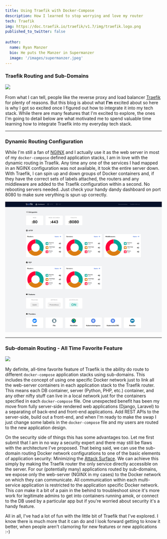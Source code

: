 ```yaml
---
title: Using Traefik with Docker-Compose
description: How I learned to stop worrying and love my router
tech: Traefik
img: https://doc.traefik.io/traefik/v1.7/img/traefik.logo.png
published_to_twitter: false

author:
  name: Ryan Manzer
  bio: He puts the Manzer in Supermanzer
  image: '/images/supermanzer.jpeg'
---
```


### Traefik Routing and Sub-Domains

<img src="https://doc.traefik.io/traefik/assets/img/traefik-architecture.png" width="600"/>

From what I can tell, people like the reverse proxy and load balancer [Traefik](https://traefik.io/traefik/) for plenty of reasons. But this blog is about what **I'm** excited about so here is why I got so excited once I figured out how to integrate it into my tech stack. While there are many features that I'm excited to explore, the ones I'm going to detail below are what motivated me to spend valuable time learning how to integrate Traefik into my everyday tech stack.

<info-box>
  <template #info-box>
    This is an auto-injected vue component in markdown using slots.  I'm just testing this feature out.  It's pretty dang cool!
  </template>
</info-box>

---

### Dynamic Routing Configuration

While I'm still a fan of [NGINX](https://www.nginx.com/) and I actually use it as the web server in most of my `docker-compose` defined application stacks, I am in love with the dynamic routing in Traefik. Any time any one of the services I had mapped in an NGINX configuration was not available, it took the entire server down. With Traefik, I can spin up and down groups of Docker containers and, if they have the correct sets of labels attached, the routers and any middleware are added to the Traefik configuration within a second. No rebooting servers needed. Just check your handy dandy dashboard on port 8080 to make sure verything is spun up correctly.

<img src="https://raw.githubusercontent.com/containous/traefik/v2.0/docs/content/assets/img/webui-dashboard.png" width=600>

---

### Sub-domain Routing - All Time Favorite Feature

<img src="https://howto.wared.fr/wp-content/uploads/2020/05/traefik_docker.png" height=400>

My definite, all-time favorite feature of Traefik is the ability do route to different `docker-compose` application stacks using sub-domains. This includes the concept of using one specific Docker network just to link all the web-server containers in each application stack to the Traefik router. This means each DB container, server (Python, PHP, etc.) container, and any other nifty stuff can live in a local network just for the containers specified in each `docker-compose` file. One unexpected benefit has been my move from fully server-side rendered web applications (Django, Laravel) to a separating of back-end and front-end applications. Add REST APIs to the server-side, build out a front-end, and when I'm ready to make the swap I just change some labels in the `docker-compose` file and my users are routed to the new application design.

On the security side of things this has some advantages too. Let me first submit that I am in no way a security expert and there may still be flaws with the architecture I've proposed. That being said, we can use the sub-domain routing Docker network configurations to one of the basic elements of application security: Minimizing the [Attack Surface](https://en.wikipedia.org/wiki/Attack_surface). We can achieve this simply by making the Traefik router the only service directly accessible on the server. For our (potentially many) applications routed by sub-domains, we expose only the web-server (NGINX in my cases) to the Docker network on which they can communicate. All communication within each multi-service application is restricted to the application specific Docker network. This _can_ make it a bit of a pain in the behind to troubleshoot since it's more work for legitimate admins to get into containers running amok, or connect to the DB used by a particular app but if you're worried about security it's a handy feature.

All in all, I've had a lot of fun with the little bit of Traefik that I've explored. I know there is much more that it can do and I look forward getting to know it better, when people aren't clamoring for new features or new applications :-)
